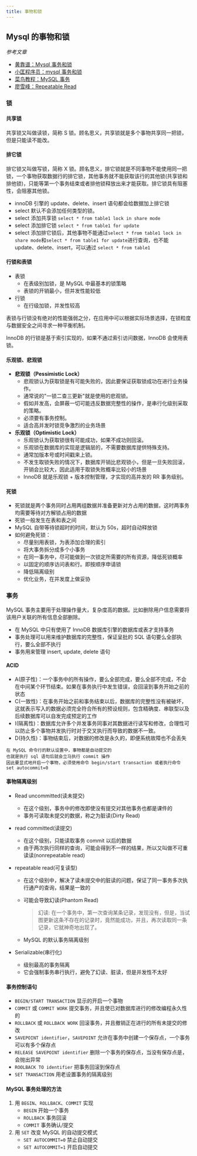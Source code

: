 ```yaml
---
title: 事物和锁
---
```


## Mysql 的事物和锁

_参考文章_

-   <a href="https://www.jianshu.com/p/dffb04ee1a7c">黄靠谱：Mysql 事务和锁</a>
-   <a href="https://www.cnblogs.com/tkzc2013/p/10997057.html">小匡程序员：mysql 事务和锁</a>
-   <a href="https://www.runoob.com/mysql/mysql-transaction.html">菜鸟教程：MySQL 事务</a>
-   <a href="https://www.liaoxuefeng.com/wiki/1177760294764384/1245268672511968">廖雪峰：Repeatable Read</a>

### 锁

#### 共享锁

共享锁又叫做读锁，简称 S 锁。顾名思义，共享锁就是多个事物共享同一把锁，但是只能读不能改。

#### 排它锁

排它锁又叫做写锁，简称 X 锁。顾名思义，排它锁就是不同事物不能使用同一把锁，一个事物获取数据行的排它锁，其他事务就不能获取该行的其他锁(共享锁和排他锁)，只能等第一个事务结束或者排他锁释放出来才能获取。排它锁具有阻塞性，会阻塞其他锁。

-   innoDB 引擎的 update、delete、insert 语句都会给数据加上排它锁
-   select 默认不会添加任何类型的锁。
-   select 添加共享锁 `select * from table1 lock in share mode`
-   select 添加排它锁 `select * from table1 for update`
-   select 添加排它锁后，其他事物不能通过`select * from table1 lock in share mode`和`select * from table1 for update`进行查询，也不能 update、delete、insert，可以通过 `select * from table1`

#### 行锁和表锁

-   表锁
    -   在表级别加锁，是 MySQL 中最基本的锁策略
    -   表锁的开销最小，但并发性能较低
-   行锁
    -   在行级加锁，并发性较高

表锁与行锁没有绝对的性能强弱之分，在应用中可以根据实际场景选择，在锁粒度与数据安全之间寻求一种平衡机制。

InnoDB 的行锁是基于索引实现的，如果不通过索引访问数据，InnoDB 会使用表锁。

#### 乐观锁、悲观锁

-   **悲观锁（Pessimistic Lock）**
    -   悲观锁认为获取锁是有可能失败的，因此要保证获取锁成功在进行业务操作。
    -   通常说的"一锁二查三更新"就是使用的悲观锁。
    -   假如并发高，会屏蔽一切可能违反数据完整性的操作，是串行化级别采取的策略。
    -   必须要有事务控制。
    -   适合高并发时锁竞争激烈的业务场景
-   **乐观锁（Optimistic Lock）**
    -   乐观锁认为获取锁很有可能成功，如果不成功则回滚。
    -   乐观锁在数据库的实现是逻辑层的，不需要数据库提供特殊支持。
    -   通常加版本号或时间戳来上锁。
    -   不发生取锁失败的情况下，数据库开销比悲观锁小，但是一旦失败回滚，开销会比较大，因此适用于取锁失败概率比较小的场景
    -   InnoDB 就是乐观锁 + 版本控制管理，才实现的高并发的 RR 事务级别。

#### 死锁

-   死锁就是两个事务同时占用两组数据并准备更新对方占用的数据，这时两事务均需要等待对方解锁占用的数据
-   死锁一般发生在表和表之间
-   MySQL 自带等待锁超时的时间，默认为 50s，超时自动释放锁
-   如何避免死锁：
    -   尽量别用表锁，为表添加合理的索引
    -   将大事务拆分成多个小事务
    -   在同一事务中，尽可能做到一次锁定所需要的所有资源，降低死锁概率
    -   以固定的顺序访问表和行。即按顺序申请锁
    -   降低隔离级别
    -   优化业务，在并发度上做妥协

### 事务

MySQL 事务主要用于处理操作量大，复杂度高的数据。比如删除用户信息需要将该用户关联的所有信息全部删除。

-   在 MySQL 中只有使用了 InnoDB 数据库引擎的数据库或表才支持事务
-   事务处理可以用来维护数据库的完整性，保证呈批的 SQL 语句要么全部执行，要么全部不执行
-   事务用来管理 insert, update, delete 语句

#### ACID

-   A(原子性)：一个事务中的所有操作，要么全部完成，要么全部不完成，不会在中间某个环节结束。如果在事务执行中发生错误，会回滚到事务开始之前的状态
-   C(一致性)：在事务开始之前和事务结束以后，数据库的完整性没有被破坏，这就表示写入的数据必须完全符合所有的预设规则，包含精确度、串联型以及后续数据库可以自发完成预定的工作
-   I(隔离性)：数据库允许多个并发事务同事对其数据进行读写和修改，合理性可以防止多个事物并发执行时对于交叉执行而导致的数据不一致。
-   D(持久性)：事物结束后，对数据的修改是永久的，即便系统故障也不会丢失

```
在 MySQL 命令行的默认设置中，事物都是自动提交的
也就是执行 sql 语句后就会立马执行 commit 操作
因此要显式地开启一个事物，必须使用命令 begin/start transaction 或者执行命令 set autocommit=0
```

#### 事物隔离级别

-   Read uncommitted(读未提交)
    -   在这个级别，事务中的修改即使没有提交对其他事务也都是课件的
    -   事务可读取未提交的数据，称之为脏读(Dirty Read)
-   read committed(读提交)
    -   在这个级别，只能读取事务 commit 以后的数据
    -   由于两次执行同样的查询，可能会得到不一样的结果，所以又叫做不可重读读(nonrepeatable read)
-   repeatable read(可复读型)

    -   在这个级别中，解决了读未提交中的脏读的问题，保证了同一事务多次执行通产的查询，结果是一致的
    -   可能会导致幻读(Phantom Read)

        > 幻读: 在一个事务中，第一次查询某条记录，发现没有，但是，当试图更新这条不存在的记录时，竟然能成功，并且，再次读取同一条记录，它就神奇地出现了。

    -   MySQL 的默认事务隔离级别

-   Serializable(串行化)
    -   级别最高的事务隔离
    -   它会强制事务串行执行，避免了幻读、脏读，但是并发性不太好

#### 事务控制语句

-   `BEGIN/START TRANSACTION` 显示的开启一个事物
-   `COMMIT` 或 `COMMIT WORK` 提交事务，并且使已对数据库进行的修改编程永久性的
-   `ROLLBACK` 或 `ROLLBACK WORK` 回滚事务，并且撤销正在进行的所有未提交的修改
-   `SAVEPOINT identifier`，`SAVEPOINT` 允许在事务中创建一个保存点，一个事务可以有多个保存点
-   `RELEASE SAVEPOINT identifier` 删除一个事务的保存点，当没有保存点是，会抛出异常
-   `ROOLBACK TO identifier` 把事务回滚到保存点
-   `SET TRANSACTION` 用老设置事务的隔离级别

#### MySQL 事务处理的方法

1. 用 `BEGIN`、`ROLLBACK`、`COMMIT` 实现
    - `BEGIN` 开始一个事务
    - `ROLLBACK` 事务回滚
    - `COMMIT` 事务确认/提交
2. 用 `SET` 改变 MySQL 的自动提交模式
    - `SET AUTOCOMMIT=0` 禁止自动提交
    - `SET AUTOCOMMIT=1` 开启自动提交
